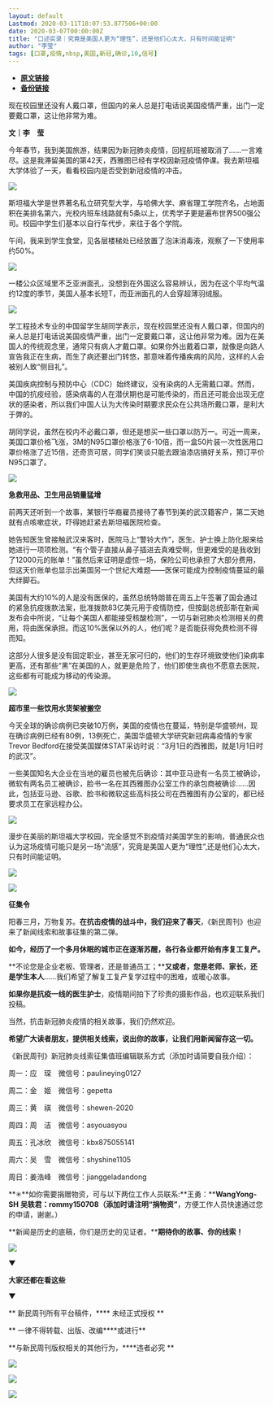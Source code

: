 ```yaml
---
layout: default
Lastmod: 2020-03-11T18:07:53.877506+00:00
date: 2020-03-07T00:00:00Z
title: "口述实录｜究竟是美国人更为“理性”，还是他们心太大，只有时间能证明"
author: "李莹"
tags: [口罩,疫情,nbsp,美国,新冠,确诊,10,信号]
---
```


* [**原文链接**](https://mp.weixin.qq.com/s/3sOvZ72lAzQlbANsNRwBkg)
* [**备份链接**](http://archive.ph/bFHlz)


  

  

  

  

现在校园里还没有人戴口罩，但国内的亲人总是打电话说美国疫情严重，出门一定要戴口罩，这让他非常为难。

  

  

  

  

**文｜李　莹**

  

今年春节，我到美国旅游，结果因为新冠肺炎疫情，回程航班被取消了……一言难尽。这是我滞留美国的第42天，西雅图已经有学校因新冠疫情停课。我去斯坦福大学体验了一天，看看校园内是否受到新冠疫情的冲击。

![](/images/post/e903559aa36586e9b1c8f9039c410bfd.jpg)

斯坦福大学是世界著名私立研究型大学，与哈佛大学、麻省理工学院齐名，占地面积在美排名第六，光校内班车线路就有5条以上，优秀学子更是遍布世界500强公司。校园中学生们基本以自行车代步，来往于各个学院。  

午间，我来到学生食堂，见各层楼梯处已经放置了泡沫消毒液，观察了一下使用率约50%。

![](/images/post/f4dab46a7b365566374fe3774faaf751.jpg)

一楼公众区域里不乏亚洲面孔，没想到在外国这么容易辨认，因为在这个平均气温约12度的季节，美国人基本长短T，而亚洲面孔的人会穿超薄羽绒服。  

![](/images/post/1665459ad7e5b3e5ccd4ecc5a38a3134.jpg)

学工程技术专业的中国留学生胡同学表示，现在校园里还没有人戴口罩，但国内的亲人总是打电话说美国疫情严重，出门一定要戴口罩，这让他非常为难。因为在美国人的传统观念里，通常只有病人才戴口罩。如果你外出戴着口罩，就像是向路人宣告我正在生病，而生了病还要出门转悠，那意味着传播疾病的风险，这样的人会被别人致“侧目礼”。  

美国疾病控制与预防中心（CDC）始终建议，没有染病的人无需戴口罩。然而，中国的抗疫经验，感染病毒的人在潜伏期也是可能传染的，而且还可能会出现无症状的感染者，所以我们中国人认为大传染时期要求民众在公共场所戴口罩，是利大于弊的。

胡同学说，虽然在校内不必戴口罩，但还是想买一些口罩以防万一。可近一周来，美国口罩价格飞涨，3M的N95口罩价格涨了6-10倍，而一盒50片装一次性医用口罩价格涨了近15倍，还奇货可居，同学们笑谈只能去跟油漆店搞好关系，预订平价N95口罩了。

![](/images/post/880b9aba9592629e3a01ffced24897a0.jpg)

**急救用品、卫生用品销量猛增**  

前两天还听到一个故事，某银行华裔雇员接待了春节到美的武汉籍客户，第二天她就有点咳嗽症状，吓得她赶紧去斯坦福医院检查。

她告知医生曾接触武汉来客时，医院马上“警铃大作”，医生、护士换上防化服来给她进行一项项检测。“有个管子直接从鼻子插进去真难受啊，但更难受的是我收到了12000元的账单！”虽然后来证明是虚惊一场，保险公司也承担了大部分费用，但这天价账单也显示出美国另一个世纪大难题——医保可能成为控制疫情蔓延的最大绊脚石。

美国有大约10%的人是没有医保的，虽然总统特朗普在周五上午签署了国会通过的紧急抗疫拨款法案，批准拨款83亿美元用于疫情防控，但按副总统彭斯在新闻发布会中所说，“让每个美国人都能接受核酸检测”，一切与新冠肺炎检测相关的费用，将由医保承担。而这10%医保以外的人，他们呢？是否能获得免费检测不得而知。

这部分人很多是没有固定职业，甚至无家可归的，他们的生存环境致使他们染病率更高，还有那些“黑”在美国的人，就更是危险了，他们即使生病也不愿意去医院，这些都有可能成为移动的传染源。

![](/images/post/f0ea8b5e6659d5bfdaedbcb5cf8d5743.jpg)

**超市里一些饮用水货架被搬空**

今天全球的确诊病例已突破10万例，美国的疫情也在蔓延，特别是华盛顿州，现在确诊病例已经有80例，13例死亡，美国华盛顿大学研究新冠病毒疫情的专家Trevor Bedford在接受美国媒体STAT采访时说：“3月1日的西雅图，就是1月1日时的武汉”。

一些美国知名大企业在当地的雇员也被先后确诊：其中亚马逊有一名员工被确诊，微软有两名员工被确诊，脸书一名在其西雅图办公室工作的承包商被确诊……因此，包括亚马逊、谷歌、脸书和微软这些高科技公司在西雅图有办公室的，都已经要求员工在家远程办公。

![](/images/post/8dddac25520f5cd89ca247f4bf3f7010.jpg)

漫步在美丽的斯坦福大学校园，完全感觉不到疫情对美国学生的影响，普通民众也认为这场疫情可能只是另一场“流感”，究竟是美国人更为“理性”,还是他们心太大，只有时间能证明。  

  

![](/images/post/06cc1f794a5f188c5b4e171881499f34.jpg)

  

![](/images/post/3397bbdf9853726ded83d37bf6ea4d7e.jpg)

**征集令**

阳春三月，万物复苏。**在抗击疫情的战斗中，我们迎来了春天**，《新民周刊》也迎来了新闻线索和故事征集的第二弹。

**如今，经历了一个多月休眠的城市正在逐渐苏醒，各行各业都开始有序复工复产。**

**不论您是企业老板、管理者，还是普通员工；****又或者，您是老师、家长，还是学生本人**……我们希望了解复工复产复学过程中的困难，或暖心故事。

**如果你是抗疫一线的医生护士**，疫情期间拍下了珍贵的摄影作品，也欢迎联系我们投稿。

当然，抗击新冠肺炎疫情的相关故事，我们仍然欢迎。

**希望广大读者朋友，提供相关线索，说出你的故事，让我们用新闻留存这一切。**

《新民周刊》新冠肺炎线索征集值班编辑联系方式（添加时请简要自我介绍）：

周一：应　琛　微信号：paulineying0127

周二：金　姬　微信号：gepetta

周三：黄　祺　微信号：shewen-2020

周四：周　洁　微信号：asyouasyou

周五：孔冰欣　微信号：kbx875055141

周六：吴　雪　微信号：shyshine1105

周日：姜浩峰　微信号：jianggeladandong

**✳**如你需要捐赠物资，可与以下两位工作人员联系:**王勇：****WangYong-SH** **吴轶君：****rommy150708**（添加时请注明**“捐物资”**，方便工作人员快速通过您的申请，谢谢。）

**新闻是历史的底稿，你们是历史的见证者。****期待你的故事、你的线索！**

![](/images/post/1f5d8391583e261a286fb4c68551cf83.jpg)

▼

**大家还都在看这些**

▼

** 新民周刊所有平台稿件，**** 未经正式授权 **

** 一律不得转载、出版、改编****或进行**

**与新民周刊版权相关的其他行为，****违者必究 **

![](/images/post/c3cc15d546724f62f971490809b241d1.jpg)

![](/images/post/49177f2dee449ffc608513418ede856e.jpg)

![](/images/post/9ee167b0cbe8df499cb29bd2d6100983.jpg)

